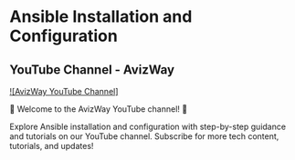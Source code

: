 # Ansible Installation and Configuration

## YouTube Channel - AvizWay

[![AvizWay YouTube Channel]](https://youtube.com/@avizway)

🚀 Welcome to the AvizWay YouTube channel! 🚀

Explore Ansible installation and configuration with step-by-step guidance and tutorials on our YouTube channel. 
Subscribe for more tech content, tutorials, and updates!
